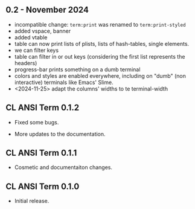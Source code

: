 ## 0.2 - November 2024

- incompatible change: `term:print` was renamed to `term:print-styled`
- added vspace, banner
- added vtable
- table can now print lists of plists, lists of hash-tables, single elements.
 - we can filter keys
- table can filter in or out keys (considering the first list represents the headers)
- progress-bar prints something on a dumb terminal
- colors and styles are enabled everywhere, including on "dumb" (non interactive) terminals like Emacs' Slime.
- <2024-11-25> adapt the columns' widths to te terminal-width

## CL ANSI Term 0.1.2

* Fixed some bugs.

* More updates to the documentation.

## CL ANSI Term 0.1.1

* Cosmetic and documentaiton changes.

## CL ANSI Term 0.1.0

* Initial release.
